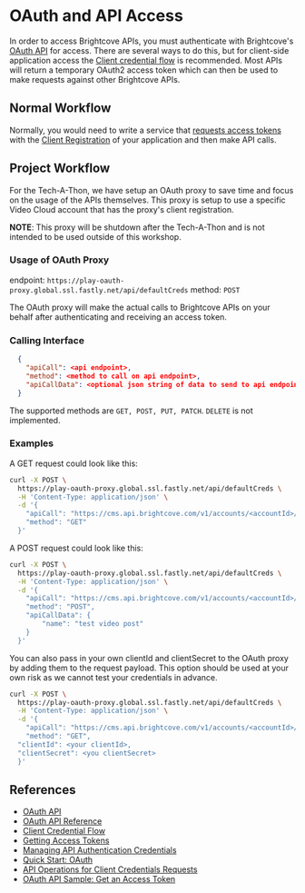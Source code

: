 # OAuth and API Access

In order to access Brightcove APIs, you must authenticate with Brightcove's [OAuth API][oauth-api] for access. There are several ways to do this, but for client-side application access the [Client credential flow][cred-flow] is recommended. Most APIs will return a temporary OAuth2 access token which can then be used to make requests against other Brightcove APIs.

## Normal Workflow

Normally, you would need to write a service that [requests access tokens][get-access-token] with the [Client Registration][client-reg] of your application and then make API calls.

## Project Workflow

For the Tech-A-Thon, we have setup an OAuth proxy to save time and focus on the usage of the APIs themselves. This proxy is setup to use a specific Video Cloud account that has the proxy's client registration.

**NOTE**: This proxy will be shutdown after the Tech-A-Thon and is not intended to be used outside of this workshop.

### Usage of OAuth Proxy

endpoint: `https://play-oauth-proxy.global.ssl.fastly.net/api/defaultCreds`
method: `POST`

The OAuth proxy will make the actual calls to Brightcove APIs on your behalf after authenticating and receiving an access token.

### Calling Interface

```json
  {
    "apiCall": <api endpoint>,
    "method": <method to call on api endpoint>,
    "apiCallData": <optional json string of data to send to api endpoint>
  }
```

The supported methods are `GET, POST, PUT, PATCH`. `DELETE` is not implemented.

### Examples

A GET request could look like this:

```bash
curl -X POST \
  https://play-oauth-proxy.global.ssl.fastly.net/api/defaultCreds \
  -H 'Content-Type: application/json' \
  -d '{
	"apiCall": "https://cms.api.brightcove.com/v1/accounts/<accountId>/videos",
	"method": "GET"
  }'
```

A POST request could look like this:

```bash
curl -X POST \
  https://play-oauth-proxy.global.ssl.fastly.net/api/defaultCreds \
  -H 'Content-Type: application/json' \
  -d '{
    "apiCall": "https://cms.api.brightcove.com/v1/accounts/<accountId>/videos",
    "method": "POST",
    "apiCallData": {
    	"name": "test video post"
    }
  }'
```

You can also pass in your own clientId and clientSecret to the OAuth proxy by adding them to the request payload. This option should be used at your own risk as we cannot test your credentials in advance.

```bash
curl -X POST \
  https://play-oauth-proxy.global.ssl.fastly.net/api/defaultCreds \
  -H 'Content-Type: application/json' \
  -d '{
	"apiCall": "https://cms.api.brightcove.com/v1/accounts/<accountId>/videos",
	"method": "GET",
  "clientId": <your clientId>,
  "clientSecret": <you clientSecret>
  }'
```

## References

- [OAuth API][oauth-api]
- [OAuth API Reference][api-ref]
- [Client Credential Flow][cred-flow]
- [Getting Access Tokens][get-access-token]
- [Managing API Authentication Credentials][client-reg]
- [Quick Start: OAuth][oauth-quick]
- [API Operations for Client Credentials Requests][api-ops]
- [OAuth API Sample: Get an Access Token][oauth-sample]

[oauth-api]: https://support.brightcove.com/overview-oauth-api-v4
[api-ref]: https://docs.brightcove.com/oauth-api/v4/doc/index.html
[cred-flow]: https://support.brightcove.com/overview-oauth-api-v4#Client_credential_flow
[get-access-token]: https://support.brightcove.com/getting-access-tokens
[client-reg]: https://support.brightcove.com/managing-api-authentication-credentials
[oauth-quick]: https://support.brightcove.com/quick-start-oauth
[api-ops]: https://support.brightcove.com/api-operations-client-credentials-requests
[oauth-sample]: https://support.brightcove.com/oauth-api-sample-get-access-token
